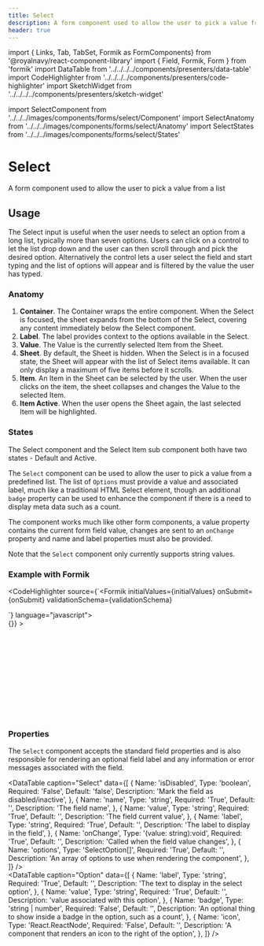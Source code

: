 ```yaml
---
title: Select
description: A form component used to allow the user to pick a value from a list
header: true
---
```


import { Links, Tab, TabSet, Formik as FormComponents} from '@royalnavy/react-component-library'
import { Field, Formik, Form } from 'formik'
import DataTable from '../../../../components/presenters/data-table'
import CodeHighlighter from '../../../../components/presenters/code-highlighter'
import SketchWidget from '../../../../components/presenters/sketch-widget'

import SelectComponent from '../../../images/components/forms/select/Component'
import SelectAnatomy from '../../../images/components/forms/select/Anatomy'
import SelectStates from '../../../images/components/forms/select/States'

# Select
A form component used to allow the user to pick a value from a list
<SelectComponent />

## Usage
The Select input is useful when the user needs to select an option from a long list, typically more than seven options. Users can click on a control to let the list drop down and the user can then scroll through and pick the desired option. Alternatively the control lets a user select the field and start typing and the list of options will appear and is filtered by the value the user has typed.

<TabSet>

<Tab title="Design">

<SketchWidget name="Select" href="/design-system.sketch" /> 

### Anatomy

<SelectAnatomy />

1. **Container**. The Container wraps the entire component. When the Select is focused, the sheet expands from the bottom of the Select, covering any content immediately below the Select component.
2. **Label**. The label provides context to the options available in the Select.
3. **Value**. The Value is the currently selected Item from the Sheet.
4. **Sheet**. By default, the Sheet is hidden. When the Select is in a focused state, the Sheet will appear with the list of Select items available. It can only display a maximum of five items before it scrolls.
5. **Item**. An Item in the Sheet can be selected by the user. When the user clicks on the item, the sheet collapses and changes the Value to the selected Item.
6. **Item Active**. When the user opens the Sheet again, the last selected Item will be highlighted.

### States

<SelectStates />

The Select component and the Select Item sub component both have two states - Default and Active.

</Tab>

<Tab title="Develop">

The `Select` component can be used to allow the user to pick a value from a predefined list. The list of `Options` must provide a value and associated label, much like a traditional HTML Select element, though an additional `badge` property can be used to enhance the component if there is a need to display meta data such as a count.

The component works much like other form components, a value property contains the current form field value, changes are sent to an `onChange` property and name and label properties must also be provided.

Note that the `Select` component only currently supports string values.

### Example with Formik
<CodeHighlighter source={`<Formik 
  initialValues={initialValues} 
  onSubmit={onSubmit} 
  validationSchema={validationSchema}
>
<Form>
  <Field 
    name="colour" 
    component={Select} 
    label="Ball colour" 
    options={options} 
  />
</Form>
</Formik>`} language="javascript">
<div style="height: 200px">
<Formik 
  initialValues={{ color: 'red' }} 
  onSubmit={() => {}} 
>
<Form>
  <Field 
    name="colour" 
    component={FormComponents.Select}
    label="Ball colour" 
    options={[
      { value: 'chocolate', label: 'Chocolate', badge: 100 },
      { value: 'chozbun', label: 'Chozo Bun', badge: 21 },
      { value: 'melon', label: 'Melon', badge: 321 },
      { value: 'strawberry', label: 'Strawberry', badge: 200 },
    ]} 
  />
</Form>
</Formik>
</div>
</CodeHighlighter>

### Properties
The `Select` component accepts the standard field properties and is also
responsible for rendering an optional field label and any information or error messages associated 
with the field.

<DataTable caption="Select" data={[
  {
    Name: 'isDisabled',
    Type: 'boolean',
    Required: 'False',
    Default: 'false',
    Description: 'Mark the field as disabled/inactive',
  },
  {
    Name: 'name',
    Type: 'string',
    Required: 'True',
    Default: '',
    Description: 'The field name',
  },
  {
    Name: 'value',
    Type: 'string',
    Required: 'True',
    Default: '',
    Description: 'The field current value',
  },
  {
    Name: 'label',
    Type: 'string',
    Required: 'True',
    Default: '',
    Description: 'The label to display in the field',
  },
  {
    Name: 'onChange',
    Type: '(value: string):void',
    Required: 'True',
    Default: '',
    Description: 'Called when the field value changes',
  },
  {
    Name: 'options',
    Type: 'SelectOption[]',
    Required: 'True',
    Default: '',
    Description: 'An array of options to use when rendering the component',
  },
]} />
<br />
<DataTable caption="Option" data={[
  {
    Name: 'label',
    Type: 'string',
    Required: 'True',
    Default: '',
    Description: 'The text to display in the select option',
  },
  {
    Name: 'value',
    Type: 'string',
    Required: 'True',
    Default: '',
    Description: 'value associated with this option',
  },
  {
    Name: 'badge',
    Type: 'string | number',
    Required: 'False',
    Default: '',
    Description: 'An optional thing to show inside a badge in the option, such as a count',
  },
  {
    Name: 'icon',
    Type: 'React.ReactNode',
    Required: 'False',
    Default: '',
    Description: 'A component that renders an icon to the right of the option',
  },
]} />

</Tab>
</TabSet>
